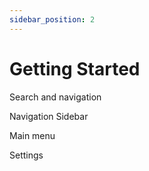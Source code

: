 ```yaml
---
sidebar_position: 2
---
```


# Getting Started

Search and navigation

Navigation Sidebar

Main menu

Settings
